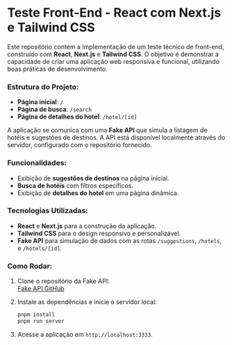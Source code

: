 # Teste Front-End - React com Next.js e Tailwind CSS

Este repositório contém a implementação de um teste técnico de front-end, construído com **React**, **Next.js** e **Tailwind CSS**. O objetivo é demonstrar a capacidade de criar uma aplicação web responsiva e funcional, utilizando boas práticas de desenvolvimento.

### Estrutura do Projeto:

- **Página inicial**: `/`
- **Página de busca**: `/search`
- **Página de detalhes do hotel**: `/hotel/[id]`

A aplicação se comunica com uma **Fake API** que simula a listagem de hotéis e sugestões de destinos. A API está disponível localmente através do servidor, configurado com o repositório fornecido.

### Funcionalidades:

- Exibição de **sugestões de destinos** na página inicial.
- **Busca de hotéis** com filtros específicos.
- Exibição de **detalhes do hotel** em uma página dinâmica.

### Tecnologias Utilizadas:

- **React** e **Next.js** para a construção da aplicação.
- **Tailwind CSS** para o design responsivo e personalizável.
- **Fake API** para simulação de dados com as rotas `/suggestions`, `/hotels`, e `/hotels/[id]`.

### Como Rodar:

1. Clone o repositório da Fake API:  
   [Fake API GitHub](https://github.com/enio-infotera/infotera-frontend-test-server)

2. Instale as dependências e inicie o servidor local:
    ```bash
    pnpm install
    pnpm run server
    ```

3. Acesse a aplicação em `http://localhost:3333`.

